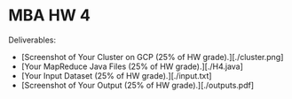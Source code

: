 # MBA HW 4

Deliverables:

* [Screenshot of Your Cluster on GCP (25% of HW grade).][./cluster.png]
* [Your MapReduce Java Files (25% of HW grade).][./H4.java]
* [Your Input Dataset (25% of HW grade).][./input.txt]
* [Screenshot of Your Output (25% of HW grade).][./outputs.pdf]
